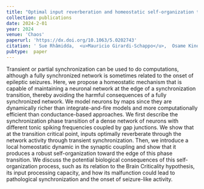 ```yaml
---
title: "Optimal input reverberation and homeostatic self-organization toward the edge of synchronization"
collection: publications
date: 2024-2-01
year: 2024
venue: 'Chaos'
paperurl: 'https://dx.doi.org/10.1063/5.0202743'
citation: ' Sue Rhâmidda,  <u>Mauricio Girardi-Schappo</u>,  Osame Kinouchi (2024): <i>Optimal input reverberation and homeostatic self-organization toward the edge of synchronization.</i> <b>Chaos 34</b>: 053127.'
pubtype:  paper
---
```

Transient or partial synchronization can be used to do computations, although a fully synchronized network is sometimes related to the onset of epileptic seizures. Here, we propose a homeostatic mechanism that is capable of maintaining a neuronal network at the edge of a synchronization transition, thereby avoiding the harmful consequences of a fully synchronized network. We model neurons by maps since they are dynamically richer than integrate-and-fire models and more computationally efficient than conductance-based approaches. We first describe the synchronization phase transition of a dense network of neurons with different tonic spiking frequencies coupled by gap junctions. We show that at the transition critical point, inputs optimally reverberate through the network activity through transient synchronization. Then, we introduce a local homeostatic dynamic in the synaptic coupling and show that it produces a robust self-organization toward the edge of this phase transition. We discuss the potential biological consequences of this self-organization process, such as its relation to the Brain Criticality hypothesis, its input processing capacity, and how its malfunction could lead to pathological synchronization and the onset of seizure-like activity.